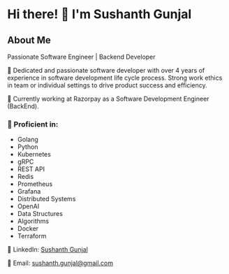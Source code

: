 # Hi there! 👋 I'm Sushanth Gunjal

<!--
**SushanthGunjal/SushanthGunjal** is a ✨ _special_ ✨ repository because its `README.md` (this file) appears on your GitHub profile.

Here are some ideas to get you started:

- 🔭 I’m currently working on ...
- 🌱 I’m currently learning ...
- 👯 I’m looking to collaborate on ...
- 🤔 I’m looking for help with ...
- 💬 Ask me about ...
- 📫 How to reach me: ...
- 😄 Pronouns: ...
- ⚡ Fun fact: ...
-->

## About Me
Passionate Software Engineer | Backend Developer 

🌟 Dedicated and passionate software developer with over 4 years of experience in software development life cycle process. Strong work ethics in team or individual settings to drive product success and efficiency.

🚀 Currently working at Razorpay as a Software Development Engineer (BackEnd).

### 🔧 Proficient in:

- Golang
- Python
- Kubernetes
- gRPC
- REST API
- Redis
- Prometheus
- Grafana
- Distributed Systems
- OpenAI
- Data Structures
- Algorithms
- Docker
- Terraform
  
💼 LinkedIn: [Sushanth Gunjal](https://www.linkedin.com/in/sushanth-gunjal)

📧 Email: sushanth.gunjal@gmail.com
